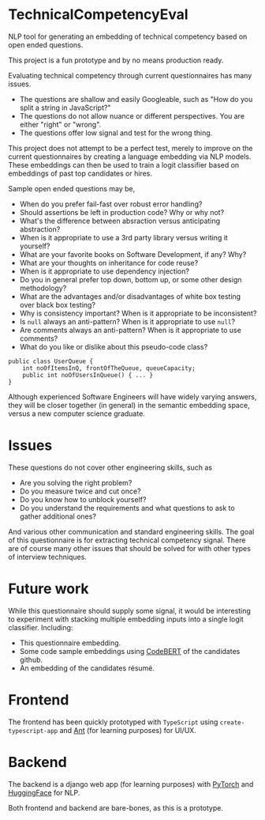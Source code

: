 # TechnicalCompetencyEval
NLP tool for generating an embedding of technical competency based on open ended questions.

This project is a fun prototype and by no means production ready.

Evaluating technical competency through current questionnaires has many issues.

* The questions are shallow and easily Googleable, such as "How do you split a string in JavaScript?"
* The questions do not allow nuance or different perspectives. You are either "right" or "wrong".
* The questions offer low signal and test for the wrong thing.

This project does not attempt to be a perfect test, merely to improve on the current questionnaires by creating a language embedding via NLP models. These embeddings can then be used to train a logit classifier based on embeddings of past top candidates or hires.

Sample open ended questions may be,

* When do you prefer fail-fast over robust error handling?
* Should assertions be left in production code? Why or why not?
* What's the difference between absraction versus anticipating abstraction?
* When is it appropriate to use a 3rd party library versus writing it yourself?
* What are your favorite books on Software Development, if any? Why?
* What are your thoughts on inheritance for code reuse?
* When is it appropriate to use dependency injection?
* Do you in general prefer top down, bottom up, or some other design methodology?
* What are the advantages and/or disadvantages of white box testing over black box testing?
* Why is consistency important? When is it appropriate to be inconsistent?
* Is `null` always an anti-pattern? When is it appropriate to use `null`?
* Are comments always an anti-pattern? When is it appropriate to use comments?
* What do you like or dislike about this pseudo-code class?
```
public class UserQueue {
    int noOfItemsInQ, frontOfTheQueue, queueCapacity;
    public int noOfUsersInQueue() { ... }
}
```

Although experienced Software Engineers will have widely varying answers, they will be closer together (in general) in the semantic embedding space, versus a new computer science graduate.

# Issues

These questions do not cover other engineering skills, such as

* Are you solving the right problem?
* Do you measure twice and cut once?
* Do you know how to unblock yourself?
* Do you understand the requirements and what questions to ask to gather additional ones?

And various other communication and standard engineering skills. The goal of this questionnaire is for extracting technical competency signal. There are of course many other issues that should be solved for with other types of interview techniques.

# Future work

While this questionnaire should supply some signal, it would be interesting to experiment with stacking multiple embedding inputs into a single logit classifier. Including:

* This questionnaire embedding.
* Some code sample embeddings using [CodeBERT](https://github.com/microsoft/CodeBERT) of the candidates github.
* An embedding of the candidates résumé.

# Frontend

The frontend has been quickly prototyped with `TypeScript` using `create-typescript-app` and [Ant](https://ant.design/) (for learning purposes) for UI/UX.

# Backend

The backend is a django web app (for learning purposes) with [PyTorch](https://github.com/pytorch/pytorch) and [HuggingFace](https://github.com/huggingface) for NLP.

Both frontend and backend are bare-bones, as this is a prototype.